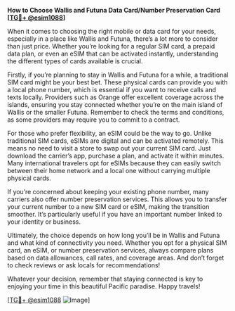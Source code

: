 **How to Choose Wallis and Futuna Data Card/Number Preservation Card [[TG💪+ @esim1088](https://t.me/s/esim1088)]**

When it comes to choosing the right mobile or data card for your needs, especially in a place like Wallis and Futuna, there’s a lot more to consider than just price. Whether you’re looking for a regular SIM card, a prepaid data plan, or even an eSIM that can be activated instantly, understanding the different types of cards available is crucial.

Firstly, if you’re planning to stay in Wallis and Futuna for a while, a traditional SIM card might be your best bet. These physical cards can provide you with a local phone number, which is essential if you want to receive calls and texts locally. Providers such as Orange offer excellent coverage across the islands, ensuring you stay connected whether you’re on the main island of Wallis or the smaller Futuna. Remember to check the terms and conditions, as some providers may require you to commit to a contract.

For those who prefer flexibility, an eSIM could be the way to go. Unlike traditional SIM cards, eSIMs are digital and can be activated remotely. This means no need to visit a store to swap out your current SIM card. Just download the carrier’s app, purchase a plan, and activate it within minutes. Many international travelers opt for eSIMs because they can easily switch between their home network and a local one without carrying multiple physical cards.

If you’re concerned about keeping your existing phone number, many carriers also offer number preservation services. This allows you to transfer your current number to a new SIM card or eSIM, making the transition smoother. It’s particularly useful if you have an important number linked to your identity or business.

Ultimately, the choice depends on how long you’ll be in Wallis and Futuna and what kind of connectivity you need. Whether you opt for a physical SIM card, an eSIM, or number preservation services, always compare plans based on data allowances, call rates, and coverage areas. And don’t forget to check reviews or ask locals for recommendations!

Whatever your decision, remember that staying connected is key to enjoying your time in this beautiful Pacific paradise. Happy travels! 

[[TG💪+ @esim1088](https://t.me/s/esim1088) ![Image](https://i.postimg.cc/Y0z9fWf4/image.png)]
